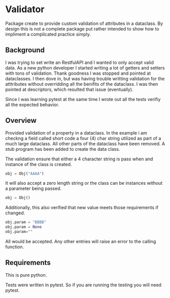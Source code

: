 # Validator

Package create to provide custom validation of attributes in a dataclass.   By design this is not a complete package put rather intended to show how to impliment a complicated practice simply. 

## Background

I was trying to set write an RestfulAPI and I wanted to only accept valid data. As a new python developer I started writing a lot of getters and setters with tons of validation. Thank goodness I was stopped and pointed at dataclasses.  I then dove in, but was having trouble writting validation for the atttributes without overridding all the benifits of the dataclass. I was then pointed at descriptors, which resulted that issue (eventually). 

Since I was learning pytest at the same time I wrote out all the tests verifiy all the expected behavior. 

## Overview

Provided validation of a property in a dataclass. In the example i am checkng a field called short code a four (4) char string utilized as part of a much large dataclass. All other parts of the dataclass have been removed. A stub program has been added to create the data class. 

The validation ensure that either a 4 character string is pass when and instance of the class is created. 
```python
obj = Obj("AAAA") 
```

It will also accept a zero length string or the class can be instances without a parameter being passed. 

```python
obj = Obj()   
```

Additionally,  this also verified that new value meets those requirements if changed.  
```python
obj.param = "BBBB"
obj.param = None
obj.param="" 
```
All would be accepted.  Any other entries will raise an error to the calling function.  

## Requirements

This is pure python.  

Tests were written in pytest. So if you are running the testing you will need pytest.
